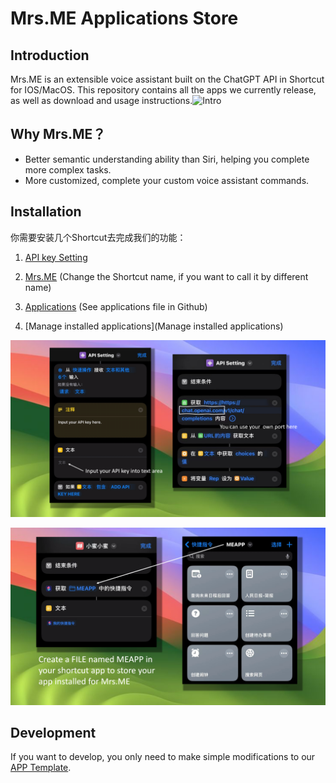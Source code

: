 # Mrs.ME Applications Store

## Introduction

Mrs.ME is an extensible voice assistant built on the ChatGPT API in Shortcut for IOS/MacOS. This repository contains all the apps we currently release, as well as download and usage instructions.![Intro](images/Intro.png)

## Why Mrs.ME？

- Better semantic understanding ability than Siri, helping you complete more complex tasks.
- More customized, complete your custom voice assistant commands.

## Installation

你需要安装几个Shortcut去完成我们的功能：

1. [API key Setting](https://www.icloud.com/shortcuts/d9ab509c43eb460b884eb2eac02db76c)
2. [Mrs.ME](https://www.icloud.com/shortcuts/a31c70d6a4494c7495e80370bd2f27c6) (Change the Shortcut name, if you want to call it by different name)

3. [Applications](https://github.com/MaktubCN/Mrs.ME-Applications-Store/tree/main/applications) (See applications file in Github)
4. [Manage installed applications](Manage installed applications)

![APISETTING](images/APISETTING.png)

![FILESETTING](images/FILESETTING.png)

## Development

If you want to develop, you only need to make simple modifications to our [APP Template](https://www.icloud.com/shortcuts/1121a499aba24f6588d0c68a16e0b68c).
